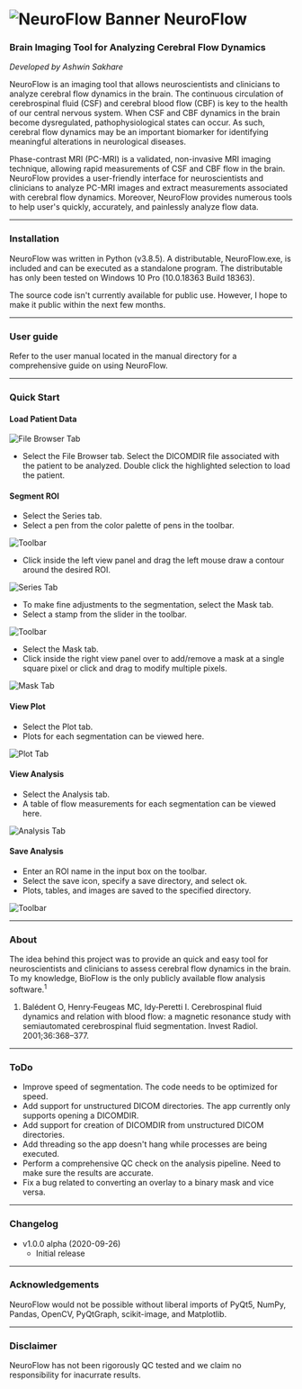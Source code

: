 # ![NeuroFlow Banner](./readme/Logo.png) NeuroFlow
### Brain Imaging Tool for Analyzing Cerebral Flow Dynamics

_Developed by Ashwin Sakhare_

NeuroFlow is an imaging tool that allows neuroscientists and clinicians to analyze cerebral flow dynamics in the brain. The continuous circulation of cerebrospinal fluid (CSF) and cerebral blood flow (CBF) is key to the health of our central nervous system. When CSF and CBF dynamics in the brain become dysregulated, pathophysiological
states can occur. As such, cerebral flow dynamics may be an important biomarker for identifying meaningful alterations in neurological diseases.

Phase-contrast MRI (PC-MRI) is a validated, non-invasive MRI imaging technique, allowing rapid measurements of CSF and CBF flow in the brain. NeuroFlow provides a user-friendly interface for neuroscientists and clinicians to analyze PC-MRI images and extract measurements associated with cerebral flow dynamics. Moreover, NeuroFlow provides numerous tools to help user's quickly, accurately, and painlessly analyze flow data.

- - - -

### Installation

NeuroFlow was written in Python (v3.8.5). A distributable, NeuroFlow.exe, is included and can be executed as a standalone program. The distributable has only been tested on Windows 10 Pro (10.0.18363 Build 18363).

The source code isn't currently available for public use. However, I hope to make it public within the next few months.

- - - -

### User guide

Refer to the user manual located in the manual directory for a comprehensive guide on using NeuroFlow.

- - - -

### Quick Start

#### Load Patient Data

![File Browser Tab](./readme/FileBrowser.png)

* Select the File Browser tab. Select the DICOMDIR file associated with the patient to be analyzed. Double click the highlighted selection to load the patient.

#### Segment ROI

* Select the Series tab.
* Select a pen from the color palette of pens in the toolbar.

![Toolbar](./readme/Pen.png)

* Click inside the left view panel and drag the left mouse draw a contour around the desired ROI.

![Series Tab](./readme/Segmentation.png)

* To make fine adjustments to the segmentation, select the Mask tab.
* Select a stamp from the slider in the toolbar.

![Toolbar](./readme/Stamp.png)

* Select the Mask tab.
* Click inside the right view panel over to add/remove a mask at a single square pixel or click and drag to modify multiple pixels.

![Mask Tab](./readme/Mask.png)

#### View Plot

* Select the Plot tab.
* Plots for each segmentation can be viewed here.

![Plot Tab](./readme/Plot.png)

#### View Analysis

* Select the Analysis tab.
* A table of flow measurements for each segmentation can be viewed here.

![Analysis Tab](./readme/Analysis.png)

#### Save Analysis

* Enter an ROI name in the input box on the toolbar.
* Select the save icon, specify a save directory, and select ok.
* Plots, tables, and images are saved to the specified directory.

![Toolbar](./readme/Save.png)

- - - -

### About

The idea behind this project was to provide an quick and easy tool for neuroscientists and clinicians to assess cerebral flow dynamics in the brain. To my knowledge, BioFlow is the only publicly available flow analysis software.<sup>1</sup>

1. Balédent O, Henry‐Feugeas MC, Idy‐Peretti I. Cerebrospinal fluid dynamics and relation with blood flow: a magnetic resonance study with semiautomated cerebrospinal fluid segmentation. Invest Radiol. 2001;36:368–377.

- - - -

### ToDo

- Improve speed of segmentation. The code needs to be optimized for speed.
- Add support for unstructured DICOM directories. The app currently only supports opening a DICOMDIR.
- Add support for creation of DICOMDIR from unstructured DICOM directories.
- Add threading so the app doesn't hang while processes are being executed.
- Perform a comprehensive QC check on the analysis pipeline. Need to make sure the results are accurate.
- Fix a bug related to converting an overlay to a binary mask and vice versa. 

- - - -

### Changelog

* v1.0.0 alpha (2020-09-26)
  * Initial release
  
- - - -

### Acknowledgements

NeuroFlow would not be possible without liberal imports of PyQt5, NumPy, Pandas, OpenCV, PyQtGraph, scikit-image, and Matplotlib. 

- - - -

### Disclaimer

NeuroFlow has not been rigorously QC tested and we claim no responsibility for inacurrate results.

